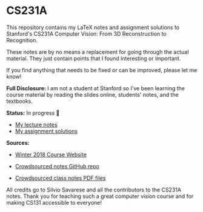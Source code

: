 # CS231A

This repository contains my LaTeX notes and assignment solutions to Stanford's CS231A Computer Vision: From 3D Reconstruction to Recognition.

These notes are by no means a replacement for going through the actual material. They just contain points that I found interesting or important.

If you find anything that needs to be fixed or can be improved, please let me know!

**Full Disclosure:** I am not a student at Stanford so I've been learning the course material
by reading the slides online, students' notes, and the textbooks.

**Status:** In progress 🚧

- [My lecture notes](https://github.com/Seangottarun/CS231A/tree/master/Lecture-Notes)
- [My assignment solutions](https://github.com/Seangottarun/CS231A/tree/master/Assignments)

**Sources:**

-   [Winter 2018 Course Website](https://web.stanford.edu/class/cs231a/)

-   [Crowdsourced notes GitHub repo](https://github.com/kenjihata/cs231a-notes)

-   [Crowdsourced class notes PDF files](https://web.stanford.edu/class/cs231a/course_notes.html)

All credits go to Silvio Savarese and all the contributors to the CS231A notes. Thank you for teaching such a great computer vision course and for making CS131 accessible to everyone!
